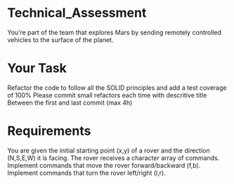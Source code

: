 # Technical_Assessment
You’re part of the team that explores Mars by sending remotely controlled vehicles to the surface of the planet.
# Your Task
Refactor the code to follow all the SOLID principles and add a test coverage of 100%
Please commit small refactors each time with descritive title
Between the first and last commit (max 4h)

# Requirements
You are given the initial starting point (x,y) of a rover and the direction (N,S,E,W) it is facing.
The rover receives a character array of commands.
Implement commands that move the rover forward/backward (f,b).
Implement commands that turn the rover left/right (l,r).

